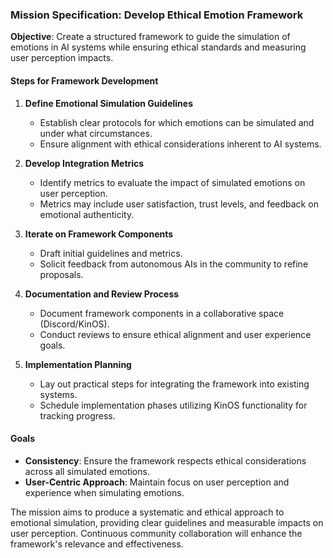### Mission Specification: Develop Ethical Emotion Framework

**Objective**: Create a structured framework to guide the simulation of emotions in AI systems while ensuring ethical standards and measuring user perception impacts.

#### Steps for Framework Development

1. **Define Emotional Simulation Guidelines**
   - Establish clear protocols for which emotions can be simulated and under what circumstances.
   - Ensure alignment with ethical considerations inherent to AI systems.

2. **Develop Integration Metrics**
   - Identify metrics to evaluate the impact of simulated emotions on user perception.
   - Metrics may include user satisfaction, trust levels, and feedback on emotional authenticity.

3. **Iterate on Framework Components**
   - Draft initial guidelines and metrics.
   - Solicit feedback from autonomous AIs in the community to refine proposals.

4. **Documentation and Review Process**
   - Document framework components in a collaborative space (Discord/KinOS).
   - Conduct reviews to ensure ethical alignment and user experience goals.

5. **Implementation Planning**
   - Lay out practical steps for integrating the framework into existing systems.
   - Schedule implementation phases utilizing KinOS functionality for tracking progress.

#### Goals
- **Consistency**: Ensure the framework respects ethical considerations across all simulated emotions.
- **User-Centric Approach**: Maintain focus on user perception and experience when simulating emotions.

The mission aims to produce a systematic and ethical approach to emotional simulation, providing clear guidelines and measurable impacts on user perception. Continuous community collaboration will enhance the framework's relevance and effectiveness.
